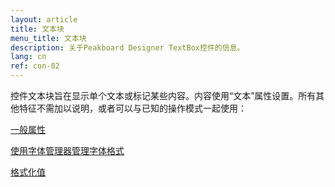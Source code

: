 ```yaml
---
layout: article
title: 文本块
menu_title: 文本块
description: 关于Peakboard Designer TextBox控件的信息。
lang: cn
ref: con-02
---
```


控件文本块旨在显示单个文本或标记某些内容。内容使用“文本”属性设置。所有其他特征不需加以说明，或者可以与已知的操作模式一起使用：

[一般属性](/controls/01-en-general-properties.html)

[使用字体管理器管理字体格式](/misc/05-en-custom-fonts.html)

[格式化值](/misc/03-en-formating-values.html)
